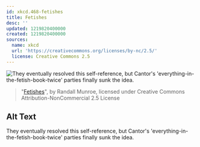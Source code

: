 ```yaml
---
id: xkcd.468-fetishes
title: Fetishes
desc: ''
updated: 1219820400000
created: 1219820400000
sources:
  name: xkcd
  url: 'https://creativecommons.org/licenses/by-nc/2.5/'
  license: Creative Commons 2.5
---
```

![They eventually resolved this self-reference, but Cantor's 'everything-in-the-fetish-book-twice' parties finally sunk the idea.](https://imgs.xkcd.com/comics/fetishes.png)
> "[Fetishes](https://xkcd.com/468/)", by Randall Munroe, licensed under Creative Commons Attribution-NonCommercial 2.5 License

## Alt Text
They eventually resolved this self-reference, but Cantor's 'everything-in-the-fetish-book-twice' parties finally sunk the idea.
